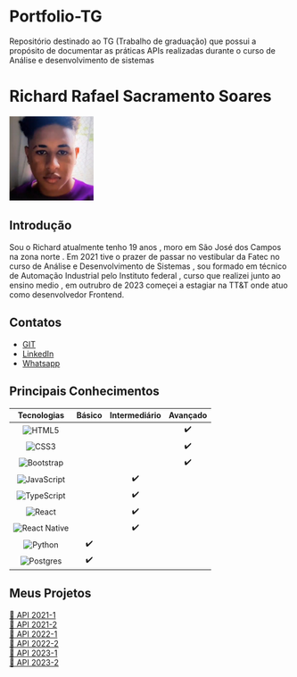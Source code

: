 # Portfolio-TG
Repositório destinado ao TG (Trabalho de graduação) que possui a propósito de documentar as práticas APIs realizadas durante o curso de  Análise e desenvolvimento de sistemas    

# Richard Rafael Sacramento Soares
<!-- ![richard](https://github.com/Richardrafael.png) -->
<img src="https://github.com/Richardrafael/Portfolio-TG/blob/main/a.jpg" alt="descrição da imagem" width="30%" heigth="30%">

## Introdução

Sou o Richard atualmente tenho 19 anos , moro em São José dos Campos na zona norte . Em 2021 tive o prazer de passar no vestibular da Fatec no curso de Análise e Desenvolvimento de Sistemas , sou formado em técnico de Automação Industrial pelo Instituto federal , curso que realizei junto ao ensino medio , em outrubro de 2023 começei a estagiar na TT&T onde atuo como desenvolvedor Frontend.

## Contatos
* [GIT](https://github.com/Richardrafael)
* [LinkedIn](https://www.linkedin.com/in/richardsoaress/)
* [Whatsapp](https://api.whatsapp.com/send?phone=5512997119071)


## Principais Conhecimentos
| Tecnologias | Básico | Intermediário | Avançado |
| :---: | :---: | :---: | :---: |
| ![HTML5](https://img.shields.io/badge/html5-%23E34F26.svg?style=for-the-badge&logo=html5&logoColor=white) |     |   | ✔️    |
| ![CSS3](https://img.shields.io/badge/css3-%231572B6.svg?style=for-the-badge&logo=css3&logoColor=white) |     |   |  ✔️   |
| ![Bootstrap](https://img.shields.io/badge/bootstrap-%2302569B.svg?style=for-the-badge&logo=bootstrap&logoColor=white&color=blueviolet) |   |     |  ✔️  |
| ![JavaScript](https://img.shields.io/badge/javascript-%23323330.svg?style=for-the-badge&logo=javascript&logoColor=%23F7DF1E&color=yellow)|   |   ✔️  |     |
| ![TypeScript](https://img.shields.io/badge/typescript-%23007ACC.svg?style=for-the-badge&logo=typescript&logoColor=white) |   |   ✔️  |     |
| ![React](https://img.shields.io/badge/react-%2320232a.svg?style=for-the-badge&logo=react&logoColor=%2361DAFB) |  |   ✔️   |     |
| ![React Native](https://img.shields.io/badge/react_native-%2320232a.svg?style=for-the-badge&logo=react&logoColor=%2361DAFB) |   |    ✔️  |    |
| ![Python](https://img.shields.io/badge/python-3670A0?style=for-the-badge&logo=python&logoColor=ffdd54) | ✔️  |     |     |
|![Postgres](https://img.shields.io/badge/postgres-%23316192.svg?style=for-the-badge&logo=postgresql&logoColor=white) | ✔️  |     |     |



## Meus Projetos

[📑 API 2021-1](https://github.com/Richardrafael/Portfolio-TG/blob/main/Api-2021-1.md)<br>
[📑 API 2021-2](https://github.com/Richardrafael/Portfolio-TG/blob/main/Api-2021-2.md)<br>
[📑 API 2022-1](https://github.com/Richardrafael/Portfolio-TG/blob/main/Api-2022-3.md)<br>
[📑 API 2022-2](https://github.com/Richardrafael/Portfolio-TG/blob/main/Api-2022-4.md)<br>
[📑 API 2023-1](https://github.com/Richardrafael/Portfolio-TG/blob/main/Api-2023-5.md)<br>
[📑 API 2023-2](https://github.com/Richardrafael/Portfolio-TG/blob/main/Api-2023-6.md)<br>


